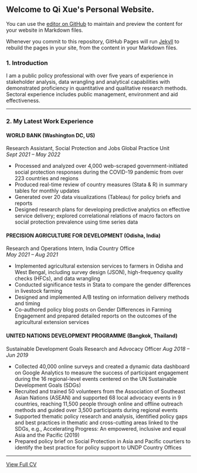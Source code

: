 ## Welcome to Qi Xue's Personal Website. 

You can use the [editor on GitHub](https://github.com/qixue92/qixue92.github.io/edit/main/README.md) to maintain and preview the content for your website in Markdown files.

Whenever you commit to this repository, GitHub Pages will run [Jekyll](https://jekyllrb.com/) to rebuild the pages in your site, from the content in your Markdown files.

### 1. Introduction

I am a public policy professional with over five years of experience in stakeholder analysis, data wrangling and analytical capabilities with demonstrated proficiency in quantitative and qualitative research methods. Sectoral experience includes public management, environment and aid effectiveness.


---

### 2. My Latest Work Experience

#### WORLD BANK (Washington DC, US)                                                                                  
Research Assistant, Social Protection and Jobs Global Practice Unit  
*Sept 2021 – May 2022*
* Processed and analyzed over 4,000 web-scraped government-initiated social protection responses during the COVID-19 pandemic from over 223 countries and regions
* Produced real-time review of country measures (Stata & R) in summary tables for monthly updates
* Generated over 20 data visualizations (Tableau) for policy briefs and reports
* Designed research plans for developing predictive analytics on effective service delivery; explored correlational relations of macro factors on social protection prevalence using time series data

#### PRECISION AGRICULTURE FOR DEVELOPMENT (Odisha, India)          
Research and Operations Intern, India Country Office                                                           
*May 2021 – Aug 2021*
* Implemented agricultural extension services to farmers in Odisha and West Bengal, including survey design (JSON), high-frequency quality checks (HFCs), and data wrangling
* Conducted significance tests in Stata to compare the gender differences in livestock farming
* Designed and implemented A/B testing on information delivery methods and timing
* Co-authored policy blog posts on Gender Differences in Farming Engagement and prepared detailed reports on the outcomes of the agricultural extension services

#### UNITED NATIONS DEVELOPMENT PROGRAMME (Bangkok, Thailand)                                      
Sustainable Development Goals Research and Advocacy Officer
*Aug 2018 – Jun 2019*                  
* Collected 40,000 online surveys and created a dynamic data dashboard on Google Analytics to measure the success of participant engagement during the 16 regional-level events centered on the UN Sustainable Development Goals (SDGs)
* Recruited and trained 50 volunteers from the Association of Southeast Asian Nations (ASEAN) and supported 68 local advocacy events in 9 countries, reaching 11,500 people through online and offline outreach methods and guided over 3,500 participants during regional events
* Supported thematic policy research and analysis, identified policy gaps and best practices in thematic and cross-cutting areas linked to the SDGs, e.g., Accelerating Progress: An empowered, inclusive and equal Asia and the Pacific (2019)
* Prepared policy brief on Social Protection in Asia and Pacific courtiers to identify the best practice for policy support to UNDP Country Offices


---

[View Full CV](file:///Users/qixue/Documents/GitHub/qixue92.github.io/CV_Qi-Xue.html)
